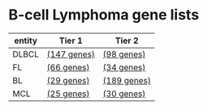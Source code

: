 # B-cell Lymphoma gene lists
| entity | Tier 1 | Tier 2 |
| ----- | ----- | ----- |
| DLBCL | [(147 genes)](tier1_dlbcl) |[(98 genes)](tier2_dlbcl) |
| FL | [(66 genes)](tier1_fl.md) |[(34 genes)](tier2_fl.md) |
| BL | [(29 genes)](tier1_bl.md) |[(189 genes)](tier2_bl.md) |
| MCL | [(25 genes)](tier1_mcl.md) |[(30 genes)](tier2_mcl.md) |
